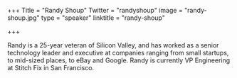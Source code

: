 +++
Title = "Randy Shoup"
Twitter = "randyshoup"
image = "randy-shoup.jpg"
type = "speaker"
linktitle = "randy-shoup"

+++

Randy is a 25-year veteran of Silicon Valley, and has worked as a senior technology leader and executive at companies ranging from small startups, to mid-sized places, to eBay and Google. Randy is currently VP Engineering at Stitch Fix in San Francisco.
